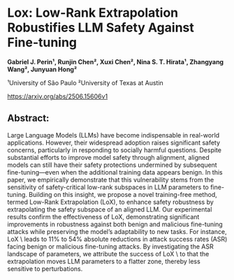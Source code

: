 # Lox: Low-Rank Extrapolation Robustifies LLM Safety Against Fine-tuning

**Gabriel J. Perin¹, Runjin Chen², Xuxi Chen², Nina S. T. Hirata¹, Zhangyang Wang², Junyuan Hong²**

¹University of São Paulo  ²University of Texas at Austin  

https://arxiv.org/abs/2506.15606v1

## Abstract:

Large Language Models (LLMs) have become indispensable in real-world applications. However, their widespread adoption raises significant safety concerns, particularly in responding to socially harmful questions. Despite substantial efforts to improve model safety through alignment, aligned models can still have their safety protections undermined by subsequent fine-tuning—even when the additional training data appears benign.
In this paper, we empirically demonstrate that this vulnerability stems from the sensitivity of safety-critical low-rank subspaces in LLM parameters to fine-tuning.
Building on this insight, we propose a novel training-free method, termed Low-Rank Extrapolation (LoX), to enhance safety robustness by extrapolating the safety subspace of an aligned LLM.
Our experimental results confirm the effectiveness of LoX, demonstrating significant improvements in robustness against both benign and malicious fine-tuning attacks while preserving the model’s adaptability to new tasks. For instance, LoX \ leads to 11\% to 54\% absolute reductions in attack success rates (ASR) facing benign or malicious fine-tuning attacks. By investigating the ASR landscape of parameters, we attribute the success of LoX \ to that the extrapolation moves LLM parameters to a flatter zone, thereby less sensitive to perturbations.
